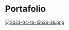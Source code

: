 

# Portafolio


[![2023-04-16-15h36-36.png](https://i.postimg.cc/XqWGwtrd/2023-04-16-15h36-36.png)](https://postimg.cc/62HpKjLp)


